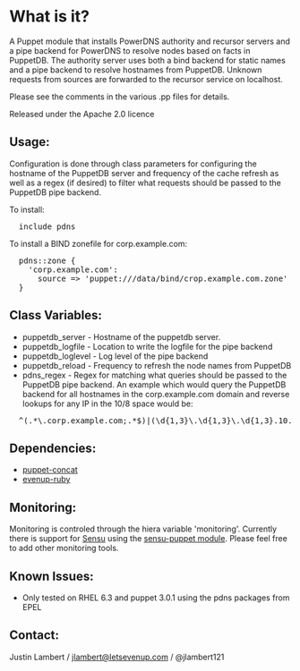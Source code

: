 What is it?
===========

A Puppet module that installs PowerDNS authority and recursor servers
and a pipe backend for PowerDNS to resolve nodes based on facts in PuppetDB.
The authority server uses both a bind backend for static names and a
pipe backend to resolve hostnames from PuppetDB.  Unknown requests from
sources are forwarded to the recursor service on localhost.

Please see the comments in the various .pp files for details.

Released under the Apache 2.0 licence

Usage:
------
Configuration is done through class parameters for configuring the
hostname of the PuppetDB server and frequency of the cache refresh
as well as a regex (if desired) to filter what requests should be
passed to the PuppetDB pipe backend.

To install:
<pre>
  include pdns
</pre>

To install a BIND zonefile for corp.example.com:
<pre>
  pdns::zone {
    'corp.example.com':
      source => 'puppet:///data/bind/crop.example.com.zone'
  }
</pre>

Class Variables:
----------------
* puppetdb_server - Hostname of the puppetdb server.
* puppetdb_logfile - Location to write the logfile for the pipe backend
* puppetdb_loglevel - Log level of the pipe backend
* puppetdb_reload - Frequency to refresh the node names from PuppetDB
* pdns_regex - Regex for matching what queries should be passed
to the PuppetDB pipe backend.  An example which would query the PuppetDB
backend for all hostnames in the corp.example.com domain and reverse lookups
for any IP in the 10/8 space would be:
<pre>
  ^(.*\.corp.example.com;.*$)|(\d{1,3}\.\d{1,3}\.\d{1,3}.10.in-addr.arpa;.*$))$
</pre>


Dependencies:
-------------
* [puppet-concat](https://github.com/ripienaar/puppet-concat)
* [evenup-ruby](https://github.com/evenup/evenup-ruby)


Monitoring:
-------------
Monitoring is controled through the hiera variable 'monitoring'.  Currently there is support
for [Sensu](http://sensuapp.com) using the [sensu-puppet module](https://github.com/sensu/sensu-puppet).  Please feel free to add other monitoring tools.

Known Issues:
-------------
* Only tested on RHEL 6.3 and puppet 3.0.1 using the pdns packages from EPEL


Contact:
--------
Justin Lambert / jlambert@letsevenup.com / @jlambert121
